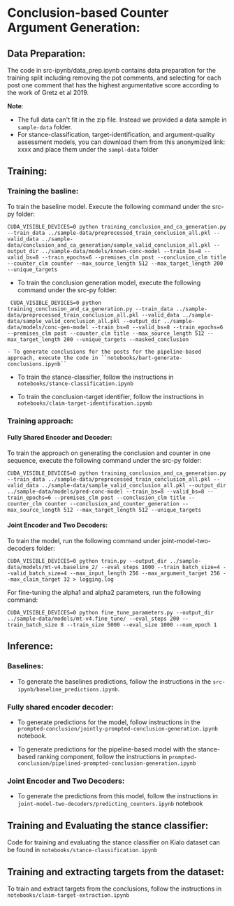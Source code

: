 # Conclusion-based Counter Argument Generation:

## Data Preparation:

The code in src-ipynb/data_prep.ipynb contains data preparation for the training split including removing the pot comments, and selecting for each post one comment that has the highest argumentative score according to the work of Gretz et al 2019.

**Note**: 
- The full data can't fit in the zip file. Instead we provided a data sample in ``sample-data`` folder.
- For stance-classification, target-identification, and argument-quality assessment models, you can download them from this anonymized link: xxxx and place them under the `sampl-data` folder

## Training:

### Training the basline:

To train the baseline model. Execute the following command under the src-py folder:

``CUDA_VISIBLE_DEVICES=0 python training_conclusion_and_ca_generation.py --train_data ../sample-data/preprocessed_train_conclusion_all.pkl --valid_data ../sample-data/conclusion_and_ca_generation/sample_valid_conclusion_all.pkl --output_dir ../sample-data/models/known-conc-model --train_bs=8 --valid_bs=8 --train_epochs=6 --premises_clm post --conclusion_clm title --counter_clm counter --max_source_length 512 --max_target_length 200 --unique_targets``

- To train the conclusion generation model, execute the following command under the src-py folder:

`` CUDA_VISIBLE_DEVICES=0 python training_conclusion_and_ca_generation.py --train_data ../sample-data/preprocessed_train_conclusion_all.pkl --valid_data ../sample-data/sample_valid_conclusion_all.pkl --output_dir ../sample-data/models/conc-gen-model --train_bs=8 --valid_bs=8 --train_epochs=6 --premises_clm post --counter_clm title --max_source_length 512 --max_target_length 200 --unique_targets --masked_conclusion``

	- To generate conclusions for the posts for the pipeline-based approach, execute the code in ``notebooks/bart-generate-conclusions.ipynb``

- To train the stance-classifier, follow the instructions in ``notebooks/stance-classification.ipynb``

- To train the conclusion-target identifier, follow the instructions in ``notebooks/claim-target-identification.ipymb``

### Training approach:

#### Fully Shared Encoder and Decoder:

To train the approach on generating the conclusion and counter in one sequence, execute the following command under the src-py folder:

``CUDA_VISIBLE_DEVICES=0 python training_conclusion_and_ca_generation.py --train_data ../sample-data/preprocessed_train_conclusion_all.pkl --valid_data ../sample-data/sample_valid_conclusion_all.pkl --output_dir ../sample-data/models/pred-conc-model --train_bs=8 --valid_bs=8 --train_epochs=6 --premises_clm post --conclusion_clm title --counter_clm counter --conclusion_and_counter_generation --max_source_length 512 --max_target_length 512 --unique_targets
``

#### Joint Encoder and Two Decoders:

To train the model, run the following command under joint-model-two-decoders folder:

``CUDA_VISIBLE_DEVICES=0 python train.py --output_dir ../sample-data/models/mt-v4.baseline_2/ --eval_steps 1000 --train_batch_size=4 --valid_batch_size=4 --max_input_length 256 --max_argument_target 256 --max_claim_target 32 > logging.log
``

For fine-tuning the alpha1 and alpha2 parameters, run the following command:

``CUDA_VISIBLE_DEVICES=0 python fine_tune_parameters.py --output_dir ../sample-data/models/mt-v4.fine_tune/ --eval_steps 200 --train_batch_size 8 --train_size 5000 --eval_size 1000 --num_epoch 1``

## Inference:

### Baselines:

- To generate the baselines predictions, follow the instructions in the ``src-ipynb/baseline_predictions.ipynb``. 

### Fully shared encoder decoder:

- To generate predictions for the model, follow instructions in the ``prompted-conclusion/jointly-prompted-conclusion-generation.ipynb`` notebook.

- To generate predictions for the pipeline-based model with the stance-based ranking component, follow the instructions in ``prompted-conclusion/pipelined-prompted-conclusion-generation.ipynb``

### Joint Encoder and Two Decoders:

- To generate the predictions from this model, follow the instructions in ``joint-model-two-decoders/predicting_counters.ipynb`` notebook

## Training and Evaluating the stance classifier:

Code for training and evaluating the stance classifier on Kialo dataset can be found in ``notebooks/stance-classification.ipynb``

## Training and extracting targets from the dataset:

To train and extract targets from the conclusions, follow the instructions in ``notebooks/claim-target-extraction.ipynb``